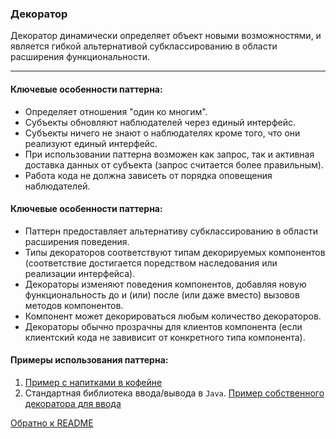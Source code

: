 ### Декоратор


Декоратор динамически определяет объект новыми возможностями, 
и является гибкой альтернативой субклассированию в области расширения функциональности.
<hr>

#### Ключевые особенности паттерна:
* Определяет отношения "один ко многим".
* Субъекты обновляют наблюдателей через единый интерфейс.
* Субъекты ничего не знают о наблюдателях кроме того, что они реализуют единый интерфейс.
* При использовании паттерна возможен как запрос, так и активная доставка данных от субъекта (запрос считается более правильным).
* Работа кода не должна зависеть от порядка оповещения наблюдателей.

#### Ключевые особенности паттерна:
* Паттерн предоставляет альтернативу субклассированию в области расширения поведения.
* Типы декораторов соответствуют типам декорируемых компонентов
  (соответствие достигается поредством наследования или реализации интерфейса).
* Декораторы изменяют поведения компонентов, добавляя новую функциональность до и (или) после (или даже вместо) вызовов методов компонентов.
* Компонент может декорироваться любым количество декораторов.
* Декораторы обычно прозрачны для клиентов компонента 
  (если клиентский кода не завивисит от конкретного типа компонента).

#### Примеры использования паттерна:
1. [Пример с напитками в кофейне](../src/decorator/Main.java)
2. Стандартная библиотека ввода/вывода в `Java`. 
    [Пример собственного декоратора для ввода](../src/decorator/inputStreamExample/InputTest.java)

[Обратно к README](../README.md)